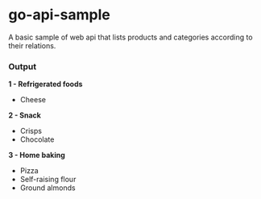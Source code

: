 # go-api-sample

A basic sample of web api that lists products and categories according to their relations.


### Output

**1 - Refrigerated foods**
- Cheese

**2 - Snack**
- Crisps
- Chocolate

**3 - Home baking**
- Pizza
- Self-raising flour
- Ground almonds
